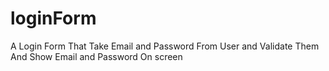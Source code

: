 # loginForm
A Login Form That Take Email and Password From User and Validate Them And Show Email and Password On screen
